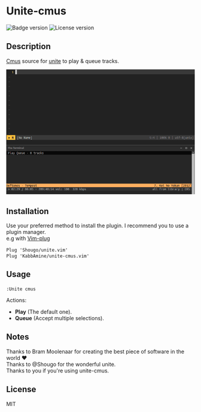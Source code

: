 # Unite-cmus

![Badge version](https://img.shields.io/badge/version-0.1-blue.svg?style=flat-square "Badge for version")
![License version](https://img.shields.io/badge/license-MIT-blue.svg?style=flat-square "Badge for license")

Description
-----------

[Cmus](https://cmus.github.io/) source for [unite](https://github.com/shougo/unite.vim) to play & queue tracks.

![Unite-cmus demo](.img/demo.gif "Demo of unite-cmus")

Installation
-----------

Use your preferred method to install the plugin. I recommend you to use a plugin manager.  
e.g with [Vim-plug](https://github.com/junegunn/vim-plug)

```
Plug 'Shougo/unite.vim'
Plug 'KabbAmine/unite-cmus.vim'
```

Usage
-----

```vim
:Unite cmus
```

Actions:

* **Play** (The default one).
* **Queue** (Accept multiple selections).

## Notes

Thanks to Bram Moolenaar for creating the best piece of software in the world :heart:  
Thanks to @Shougo for the wonderful unite.  
Thanks to you if you're using unite-cmus.

## License

MIT
